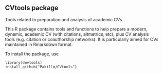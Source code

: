 ## CVtools package

Tools related to preparation and analysis of academic CVs.

This R package contains tools and functions to help prepare a modern, dynamic, academic CV (with citations, altmetrics, etc), plus CV analysis tools (e.g. citation or coauthorship networks). It is particularly aimed for CVs maintained in Rmarkdown format.

To install the package, use

```{r}
library(devtools)
install_github("Pakillo/CVtools")
```

